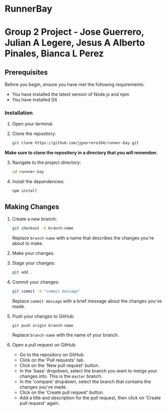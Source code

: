 # RunnerBay

# Group 2 Project - Jose Guerrero, Julian A Legere, Jesus A Alberto Pinales, Bianca L Perez

## Prerequisites

Before you begin, ensure you have met the following requirements:

- You have installed the latest version of Node.js and npm
- You have installed Git


### Installation

1. Open your terminal. 

2. Clone the repository:
    ```bash
    git clone https://github.com/jguerrero104/runner-bay.git
    ```
**Make sure to clone the repository in a directory that you will remember.**

3. Navigate to the project directory:
    ```bash
    cd runnner-bay
    ```

4. Install the dependencies:
    ```bash
    npm install
    ```


## Making Changes

1. Create a new branch:
    ```bash
    git checkout -b branch-name
    ```
    Replace `branch-name` with a name that describes the changes you're about to make.

2. Make your changes.

3. Stage your changes:
    ```bash
    git add .
    ```

4. Commit your changes:
    ```bash
    git commit -m "commit message"
    ```
    Replace `commit message` with a brief message about the changes you've made.

5. Push your changes to GitHub:
    ```bash
    git push origin branch-name
    ```
    Replace `branch-name` with the name of your branch.

6. Open a pull request on GitHub.
    - Go to the repository on GitHub.
    - Click on the 'Pull requests' tab.
    - Click on the 'New pull request' button.
    - In the 'base' dropdown, select the branch you want to merge your changes into. This is the `master` branch.
    - In the 'compare' dropdown, select the branch that contains the changes you've made.
    - Click on the 'Create pull request' button.
    - Add a title and description for the pull request, then click on 'Create pull request' again.


